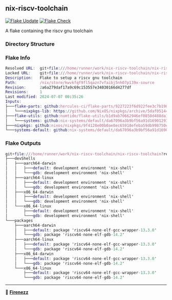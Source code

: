 ## nix-riscv-toolchain

[![Flake Update](https://github.com/Firenezz/nix-riscv-toolchain/actions/workflows/flake-update.yml/badge.svg)](https://github.com/Firenezz/nix-riscv-toolchain/blob/main/.github/workflows/flake-update.yml)
[![Flake Check](https://github.com/Firenezz/nix-riscv-toolchain/actions/workflows/flake-check.yml/badge.svg)](https://github.com/Firenezz/nix-riscv-toolchain/blob/main/.github/workflows/flake-check.yml)

A flake containing the riscv gnu toolchain
### Directory Structure



### Flake Info

```nix
Resolved URL:  git+file:///home/runner/work/nix-riscv-toolchain/nix-riscv-toolchain?shallow=1
Locked URL:    git+file:///home/runner/work/nix-riscv-toolchain/nix-riscv-toolchain?ref=refs/heads/main&rev=2a6a279daf17a9c69c153557e34030166d4277df&shallow=1
Description:   Flake to setup a riscv gnu toolchain
Path:          /nix/store/kwvkfqf9fl5qazn7vfaibj5nh07p139x-source
Revision:      2a6a279daf17a9c69c153557e34030166d4277df
Revisions:     1
Last modified: 2024-07-07 00:35:26
Inputs:
├───flake-parts: github:hercules-ci/flake-parts/9227223f6d922fee3c7b190b2cc238a99527bbb7 (2024-07-03 08:15:18)
│   └───nixpkgs-lib: https://github.com/NixOS/nixpkgs/archive/5daf0514482af3f97abaefc78a6606365c9108e2.tar.gz?narHash=sha256-Fm2rDDs86sHy0/1jxTOKB1118Q0O3Uc7EC0iXvXKpbI%3D (2024-07-01 23:35:45)
├───flake-utils: github:numtide/flake-utils/b1d9ab70662946ef0850d488da1c9019f3a9752a (2024-03-11 08:33:50)
│   └───systems: github:nix-systems/default/da67096a3b9bf56a91d16901293e51ba5b49a27e (2023-04-09 08:27:08)
├───nixpkgs: github:nixos/nixpkgs/9f4128e00b0ae8ec65918efeba59db998750ead6 (2024-07-03 18:27:49)
└───systems-default: github:nix-systems/default/da67096a3b9bf56a91d16901293e51ba5b49a27e (2023-04-09 08:27:08)

```

### Flake Outputs

```nix
git+file:///home/runner/work/nix-riscv-toolchain/nix-riscv-toolchain?ref=refs/heads/main&rev=2a6a279daf17a9c69c153557e34030166d4277df&shallow=1
├───devShells
│   ├───aarch64-darwin
│   │   ├───default: development environment 'nix-shell'
│   │   └───gdb: development environment 'nix-shell'
│   ├───aarch64-linux
│   │   ├───default: development environment 'nix-shell'
│   │   └───gdb: development environment 'nix-shell'
│   ├───x86_64-darwin
│   │   ├───default: development environment 'nix-shell'
│   │   └───gdb: development environment 'nix-shell'
│   └───x86_64-linux
│       ├───default: development environment 'nix-shell'
│       └───gdb: development environment 'nix-shell'
└───packages
    ├───aarch64-darwin
    │   ├───default: package 'riscv64-none-elf-gcc-wrapper-13.3.0'
    │   └───gdb: package 'riscv64-none-elf-gdb-14.2'
    ├───aarch64-linux
    │   ├───default: package 'riscv64-none-elf-gcc-wrapper-13.3.0'
    │   └───gdb: package 'riscv64-none-elf-gdb-14.2'
    ├───x86_64-darwin
    │   ├───default: package 'riscv64-none-elf-gcc-wrapper-13.3.0'
    │   └───gdb: package 'riscv64-none-elf-gdb-14.2'
    └───x86_64-linux
        ├───default: package 'riscv64-none-elf-gcc-wrapper-13.3.0'
        └───gdb: package 'riscv64-none-elf-gdb-14.2'

```

---

👤 [**Firenezz**](https://github.com/Firenezz)
